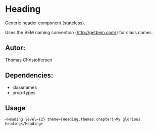 # Heading

Generic header component (stateless).

Uses the BEM naming convention (http://getbem.com/) for class names.

## Autor:

Thomas Christoffersen

## Dependencies:

- classnames
- prop-types

## Usage

```
<Heading level={2} theme={Heading.themes.chapter}>My glorious heading</Heading>
```
